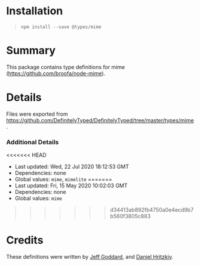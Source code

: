 # Installation
> `npm install --save @types/mime`

# Summary
This package contains type definitions for mime (https://github.com/broofa/node-mime).

# Details
Files were exported from https://github.com/DefinitelyTyped/DefinitelyTyped/tree/master/types/mime.

### Additional Details
<<<<<<< HEAD
 * Last updated: Wed, 22 Jul 2020 18:12:53 GMT
 * Dependencies: none
 * Global values: `mime`, `mimelite`
=======
 * Last updated: Fri, 15 May 2020 10:02:03 GMT
 * Dependencies: none
 * Global values: `mime`
>>>>>>> d34413ab892fb4750a0e4ecd9b7b560f3805c883

# Credits
These definitions were written by [Jeff Goddard](https://github.com/jedigo), and [Daniel Hritzkiv](https://github.com/dhritzkiv).
